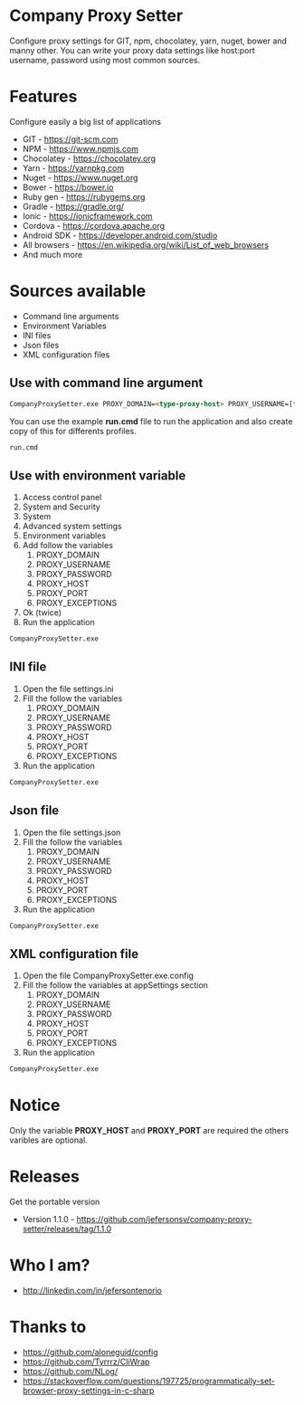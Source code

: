 # Company Proxy Setter

Configure proxy settings for GIT, npm, chocolatey, yarn, nuget, bower and manny other.
You can write your proxy data settings like host:port username, password using most common sources.

# Features
Configure easily a big list of applications
* GIT - https://git-scm.com
* NPM - https://www.npmjs.com
* Chocolatey - https://chocolatey.org
* Yarn - https://yarnpkg.com
* Nuget - https://www.nuget.org
* Bower - https://bower.io
* Ruby gen - https://rubygems.org
* Gradle - https://gradle.org/
* Ionic - https://ionicframework.com
* Cordova - https://cordova.apache.org
* Android SDK - https://developer.android.com/studio
* All browsers - https://en.wikipedia.org/wiki/List_of_web_browsers
* And much more

# Sources available

* Command line arguments
* Environment Variables
* INI files
* Json files
* XML configuration files

## Use with command line argument
```html
CompanyProxySetter.exe PROXY_DOMAIN=<type-proxy-host> PROXY_USERNAME=[type-proxy-username] PROXY_PASSWORD=[type-proxy-password] PROXY_HOST=<type-proxy-port> PROXY_EXCEPTIONS=[type-proxy-url-exceptions]
```

You can use the example **run.cmd** file to run the application and also create copy of this for differents profiles.
```html
run.cmd
```

## Use with environment variable
1. Access control panel
2. System and Security
3. System
4. Advanced system settings
5. Environment variables
6. Add follow the variables
   1. PROXY_DOMAIN
   2. PROXY_USERNAME
   3. PROXY_PASSWORD
   4. PROXY_HOST
   5. PROXY_PORT
   6. PROXY_EXCEPTIONS
7. Ok (twice)
8. Run the application

```html
CompanyProxySetter.exe
```

## INI file
1. Open the file settings.ini
2. Fill the follow the variables
   1. PROXY_DOMAIN
   2. PROXY_USERNAME
   3. PROXY_PASSWORD
   4. PROXY_HOST
   5. PROXY_PORT
   6. PROXY_EXCEPTIONS
3. Run the application

```html
CompanyProxySetter.exe
```

## Json file
1. Open the file settings.json
2. Fill the follow the variables
   1. PROXY_DOMAIN
   2. PROXY_USERNAME
   3. PROXY_PASSWORD
   4. PROXY_HOST
   5. PROXY_PORT
   6. PROXY_EXCEPTIONS
3. Run the application

```html
CompanyProxySetter.exe
```

## XML configuration file
1. Open the file CompanyProxySetter.exe.config
2. Fill the follow the variables at appSettings section
   1. PROXY_DOMAIN
   2. PROXY_USERNAME
   3. PROXY_PASSWORD
   4. PROXY_HOST
   5. PROXY_PORT
   6. PROXY_EXCEPTIONS
3. Run the application

```html
CompanyProxySetter.exe
```

# Notice

Only the variable **PROXY_HOST** and **PROXY_PORT** are required the others varibles are optional.

# Releases

Get the portable version
* Version 1.1.0 - https://github.com/jefersonsv/company-proxy-setter/releases/tag/1.1.0

# Who I am?
* http://linkedin.com/in/jefersontenorio

# Thanks to
* https://github.com/aloneguid/config
* https://github.com/Tyrrrz/CliWrap
* https://github.com/NLog/
* https://stackoverflow.com/questions/197725/programmatically-set-browser-proxy-settings-in-c-sharp